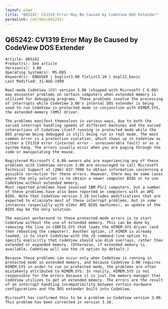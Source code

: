 ```yaml
---
layout: page
title: "Q65242: CV1319 Error May Be Caused by CodeView DOS Extender"
permalink: /kb/065/Q65242/
---
```


## Q65242: CV1319 Error May Be Caused by CodeView DOS Extender

	Article: Q65242
	Product(s): See article
	Version(s): 3.00
	Operating System(s): MS-DOS
	Keyword(s): ENDUSER | buglist3.00 fixlist3.10 | mspl13_basic
	Last Modified: 31-AUG-1990
	
	Real-mode CodeView (CV) version 3.00 (shipped with Microsoft C 6.00)
	may encounter problems on certain computers when extended memory is
	utilized for debugging programs. These problems involve the processing
	of interrupts while CodeView 3.00's internal DOS extender is being
	used to run CodeView in protected mode in conjunction with HIMEM.SYS,
	the extended memory (XMS) driver.
	
	The problems manifest themselves in various ways, due to both the
	varied interrupt handling speeds of different machines and the varied
	interactions of CodeView itself running in protected mode while the
	DOS program being debugged is still being run in real mode. The most
	common error is a protection violation, which shows up in CodeView as
	either a CV1319 error (internal error - unrecoverable fault) or as a
	system hang. The errors usually occur when you are paging through the
	code or manipulating the mouse.
	
	Registered Microsoft C 6.00 owners who are experiencing any of these
	problems with CodeView version 3.00 are encouraged to call Microsoft
	Technical Support at (206) 637-7096 to obtain information concerning a
	possible correction for these errors. However, there may be some cases
	where the only solution is to obtain a newer computer BIOS or to use
	CodeView without extended memory.
	Most reported problems have involved IBM PS/2 computers, but a number
	of these problems have also been reported on computers with an AMI
	BIOS. Note that CodeView version 3.10 includes modifications that are
	expected to eliminate most of these interrupt problems, but in some
	instances (especially with older AMI BIOS machines), an update of the
	BIOS may be the only solution.
	
	The easiest workaround to these protected-mode errors is to start
	CodeView without the use of extended memory. This can be done by
	removing the line in CONFIG.SYS that loads the HIMEM.SYS driver (and
	then rebooting the computer). Another option, if HIMEM is already
	loaded, is to start CodeView with the /D command-line option to
	specify explicitly that CodeView should use disk overlays, rather than
	extended or expanded memory. (Otherwise, if extended memory is
	available, CodeView will use the /X option by default.)
	
	Because these problems can occur only when CodeView is running in
	protected mode in extended memory, and because CodeView 3.00 requires
	HIMEM.SYS in order to run in protected mode, the problems are often
	mistakenly attributed to HIMEM.SYS. In reality, HIMEM.SYS is not
	responsible for the errors because it is just the memory manager that
	CodeView utilizes to get at extended memory. The errors are the result
	of an interrupt handling incompatibility between certain hardware
	configurations and the DOS extender built into CodeView.
	
	Microsoft has confirmed this to be a problem in CodeView version 3.00.
	This problem has been corrected in version 3.10.
